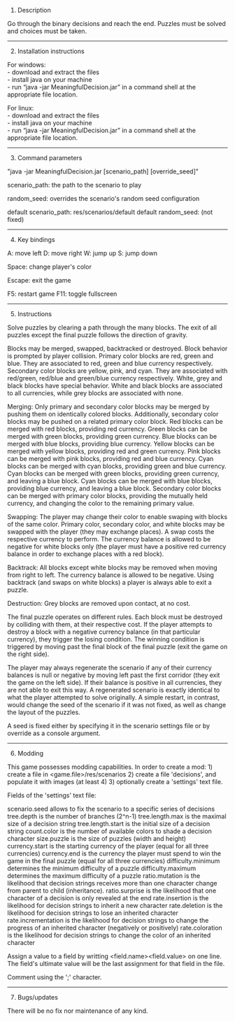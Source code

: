 1. Description

Go through the binary decisions and reach the end. Puzzles must be solved and choices must be taken.

---

2. Installation instructions

For windows:  
	- download and extract the files  
	- install java on your machine  
	- run “java -jar MeaningfulDecision.jar” in a command shell at the appropriate file location.

For linux:  
	- download and extract the files  
	- install java on your machine  
	- run “java -jar MeaningfulDecision.jar” in a command shell at the appropriate file location.

---

3. Command parameters

"java -jar MeaningfulDecision.jar [scenario_path] [override_seed]"

scenario_path: the path to the scenario to play

random_seed: overrides the scenario's random seed configuration

default scenario_path: res/scenarios/default
default random_seed: (not fixed)

---

4. Key bindings

A: move left
D: move right
W: jump up
S: jump down

Space: change player's color

Escape: exit the game

F5: restart game
F11: toggle fullscreen

---

5. Instructions

Solve puzzles by clearing a path through the many blocks. The exit of all puzzles except the final puzzle follows the direction of gravity.

Blocks may be merged, swapped, backtracked or destroyed. Block behavior is prompted by player collision. Primary color blocks are red, green and blue. They are associated to red, green and blue currency respectively. Secondary color blocks are yellow, pink, and cyan. They are associated with red/green, red/blue and green/blue currency respectively. White, grey and black blocks have special behavior. White and black blocks are associated to all currencies, while grey blocks are associated with none.

Merging: Only primary and secondary color blocks may be merged by pushing them on identically colored blocks. Additionally, secondary color blocks may be pushed on a related primary color block.
	Red blocks can be merged with red blocks, providing red currency.
	Green blocks can be merged with green blocks, providing green currency.
	Blue blocks can be merged with blue blocks, providing blue currency.
	Yellow blocks can be merged with yellow blocks, providing red and green currency.
	Pink blocks can be merged with pink blocks, providing red and blue currency.
	Cyan blocks can be merged with cyan blocks, providing green and blue currency.
	Cyan blocks can be merged with green blocks, providing green currency, and leaving a blue block.
	Cyan blocks can be merged with blue blocks, providing blue currency, and leaving a blue block.
	Secondary color blocks can be merged with primary color blocks, providing the mutually held currency, and changing the color to the remaining primary value.

Swapping: The player may change their color to enable swaping with blocks of the same color. Primary color, secondary color, and white blocks may be swapped with the player (they may exchange places). A swap costs the respective currency to perform. The currency balance is allowed to be negative for white blocks only (the player must have a positive red currency balance in order to exchange places with a red block).

Backtrack: All blocks except white blocks may be removed when moving from right to left. The currency balance is allowed to be negative. Using backtrack (and swaps on white blocks) a player is always able to exit a puzzle.

Destruction: Grey blocks are removed upon contact, at no cost.

The final puzzle operates on different rules. Each block must be destroyed by colliding with them, at their respective cost. If the player attempts to destroy a block with a negative currency balance (in that particular currency), they trigger the losing condition. The winning condition is triggered by moving past the final block of the final puzzle (exit the game on the right side).

The player may always regenerate the scenario if any of their currency balances is null or negative by moving left past the first corridor (they exit the game on the left side). If their balance is positive in all currencies, they are not able to exit this way. A regenerated scenario is exactly identical to what the player attempted to solve originally. A simple restart, in contrast, would change the seed of the scenario if it was not fixed, as well as change the layout of the puzzles.

A seed is fixed either by specifying it in the scenario settings file or by override as a console argument.

---

6. Modding

This game possesses modding capabilities. In order to create a mod: 1) create a file in <game.file>/res/scenarios 2) create a file 'decisions', and populate it with images (at least 4) 3) optionally create a 'settings' text file.

Fields of the 'settings' text file:

scenario.seed allows to fix the scenario to a specific series of decisions
tree.depth is the number of branches (2^n-1)
tree.length.max is the maximal size of a decision string
tree.length.start is the initial size of a decision string
count.color is the number of available colors to shade a decision character
size.puzzle is the size of puzzles (width and height)
currency.start is the starting currency of the player (equal for all three currencies)
currency.end is the currency the player must spend to win the game in the final puzzle (equal for all three currencies)
difficulty.minimum determines the minimum difficulty of a puzzle
difficulty.maximum determines the maximum difficulty of a puzzle
ratio.mutation is the likelihood that decision strings receives more than one character change from parent to child (inheritance).
ratio.surprise is the likelihood that one character of a decision is only revealed at the end
rate.insertion is the likelihood for decision strings to inherit a new character
rate.deletion is the likelihood for decision strings to lose an inherited character
rate.incrementation is the likelihood for decision strings to change the progress of an inherited character (negatively or positively)
rate.coloration is the likelihood for decision strings to change the color of an inherited character

Assign a value to a field by writting <field.name><whitespace><field.value> on one line. The field's ultimate value will be the last assignment for that field in the file.

Comment using the ';' character.

---

7. Bugs/updates

There will be no fix nor maintenance of any kind.
